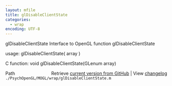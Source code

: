 ```yaml
---
layout: mfile
title: glDisableClientState
categories:
  - wrap
encoding: UTF-8
---
```


glDisableClientState  Interface to OpenGL function glDisableClientState

usage:  glDisableClientState\( array \)

C function:  void glDisableClientState\(GLenum array\)


<div class="code_header" style="text-align:right;">
  <span style="float:left;">Path&nbsp;&nbsp;</span> <span class="counter">Retrieve <a href=
  "https://raw.github.com/Psychtoolbox-3/Psychtoolbox-3/beta/./PsychOpenGL/MOGL/wrap/glDisableClientState.m">current version from GitHub</a> | View <a href=
  "https://github.com/Psychtoolbox-3/Psychtoolbox-3/commits/beta/./PsychOpenGL/MOGL/wrap/glDisableClientState.m">changelog</a></span>
</div>
<div class="code">
  <code>./PsychOpenGL/MOGL/wrap/glDisableClientState.m</code>
</div>
